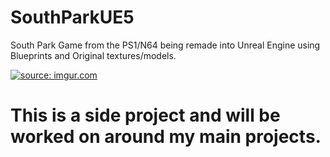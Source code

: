 # SouthParkUE5
South Park Game from the PS1/N64 being remade into Unreal Engine using Blueprints and Original textures/models.

<a href="https://imgur.com/gallery/PeEFFa9"><img src="https://i.imgur.com/pmqbdJm.jpeg" title="source: imgur.com" /></a>

# This is a side project and will be worked on around my main projects.
